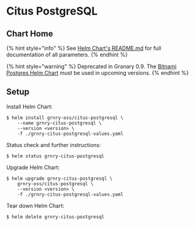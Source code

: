 # Citus PostgreSQL

## Chart Home

{% hint style="info" %}
See [Helm Chart's README.md](https://github.com/syncier/grnry-citus) for full documentation of all parameters.
{% endhint %}

{% hint style="warning" %}
Deprecated in Granary 0.9. The [Bitnami Postgres Helm Chart](https://github.com/bitnami/charts/tree/master/bitnami/postgresql) must be used in upcoming versions. 
{% endhint %}

## Setup

Install Helm Chart:

```text
$ helm install grnry-oss/citus-postgresql \
    --name grnry-citus-postgresql \
    --version <version> \
    -f ./grnry-citus-postgresql-values.yaml
```

Status check and further instructions:

```text
$ helm status grnry-citus-postgresql
```

Upgrade Helm Chart:

```text
$ helm upgrade grnry-citus-postgresql \
    grnry-oss/citus-postgresql \
    --version <version> \
    -f ./grnry-citus-postgresql-values.yaml
```

Tear down Helm Chart:

```text
$ helm delete grnry-citus-postgresql
```

